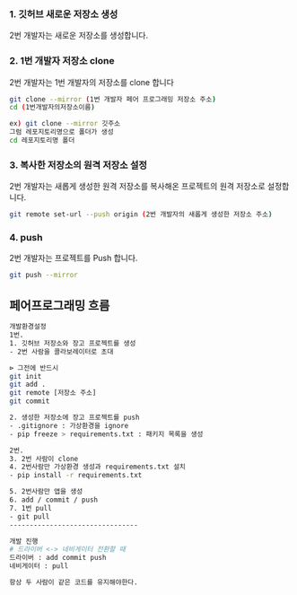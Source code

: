 ### 1. 깃허브 새로운 저장소 생성

2번 개발자는 새로운 저장소를 생성합니다.

### 2. 1번 개발자 저장소 clone

2번 개발자는 1번 개발자의 저장소를 clone 합니다

```bash
git clone --mirror (1번 개발자 페어 프로그래밍 저장소 주소)
cd (1번개발자의저장소이름)

ex) git clone --mirror 깃주소
그럼 레포지토리명으로 폴더가 생성
cd 레포지토리명 폴더
```

### 3. 복사한 저장소의 원격 저장소 설정

2번 개발자는 새롭게 생성한 원격 저장소를 복사해온 프로젝트의 원격 저장소로 설정합니다.

```bash
git remote set-url --push origin (2번 개발자의 새롭게 생성한 저장소 주소)
```

### 4. push

2번 개발자는 프로젝트를 Push 합니다.

```bash
git push --mirror
```



## 페어프로그래밍 흐름

```bash
개발환경설정
1번.
1. 깃허브 저장소와 장고 프로젝트를 생성
- 2번 사람을 콜라보레이터로 초대

⊳ 그전에 반드시 
git init
git add .
git remote [저장소 주소]
git commit

2. 생성한 저장소에 장고 프로젝트를 push
- .gitignore : 가상환경을 ignore
- pip freeze > requirements.txt : 패키지 목록을 생성

2번.
3. 2번 사람이 clone
4. 2번사람만 가상환경 생성과 requirements.txt 설치
- pip install -r requirements.txt 

5. 2번사람만 앱을 생성
6. add / commit / push
7. 1번 pull
- git pull
--------------------------------

개발 진행
# 드라이버 <-> 네비게이터 전환할 때
드라이버 : add commit push
네비게이터 : pull

항상 두 사람이 같은 코드를 유지해야한다.
```

